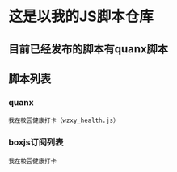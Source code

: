# 这是以我的JS脚本仓库
## 目前已经发布的脚本有quanx脚本
## 脚本列表
### quanx
    我在校园健康打卡（wzxy_health.js）
### boxjs订阅列表
    我在校园健康打卡
